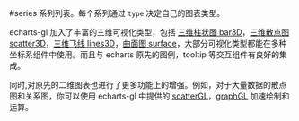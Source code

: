 #series
系列列表。每个系列通过 `type` 决定自己的图表类型。

echarts-gl 加入了丰富的三维可视化类型，包括 [三维柱状图 bar3D](~series.bar3D)，[三维散点图 scatter3D](~series.scatter3D)，[三维飞线 lines3D](~series.lines3D)，[曲面图 surface](~series.surface)，大部分可视化类型都能在多种坐标系组件中使用。而且与 echarts 原先的图例，tooltip 等交互组件有良好的集成。

同时,对原先的二维图表也进行了更多功能上的增强。例如，对于大量数据的散点图和关系图，你可以使用 echarts-gl 中提供的 [scatterGL](~series.scatterGL)，[graphGL](~series.graphGL) 加速绘制和运算。
